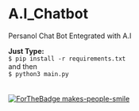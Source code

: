 # A.I_Chatbot
Persanol Chat Bot Entegrated with A.I

**Just Type:**<br>
```$ pip install -r requirements.txt```<br>
and then<br>
```$ python3 main.py```<br><br><br>
[![ForTheBadge makes-people-smile](http://ForTheBadge.com/images/badges/makes-people-smile.svg)](http://ForTheBadge.com)
